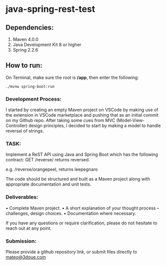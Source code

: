 # java-spring-rest-test

## Dependencies:
1. Maven 4.0.0
2. Java Development Kit 8 or higher
3. Spring 2.2.6

## How to run:
On Terminal, make sure the root is **/app**, then enter the following:
```
./mvnw spring-boot:run
 ```

### Development Process:
I started by creating an empty Maven project on VSCode by making use of the extension in VSCode marketplace and pushing that
as an initial commit on my Github repo. After taking some cues from MVC (Model-View-Controller) design principles, I decided to start by making a model to handle reversal of strings. 

### TASK:

Implement a ReST API using Java and Spring Boot which has the following contract:
GET /reverse/<string> returns <string> reversed.

e.g. /reverse/orangepeel, returns leepegnaro

The code should be structured and built as a Maven project along with appropriate documentation and unit tests.

### Deliverables:
 • Complete Maven project.
 • A short explanation of your thought process – challenges, design choices.
 • Documentation where necessary.

If you have any questions or require clarification, please do not hesitate to reach out at any point.

### Submission:
Please provide a github repository link, or submit files directly to mateo@3dque.com